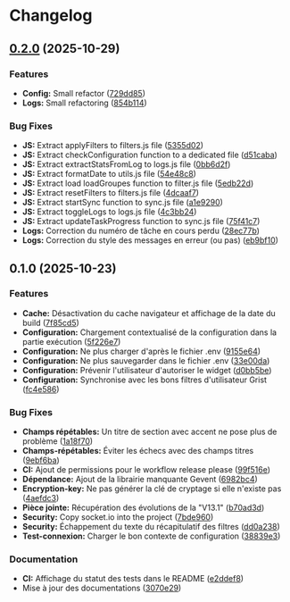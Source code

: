 # Changelog

## [0.2.0](https://github.com/betagouv/OTP-DS-to-Grist/compare/v0.1.0...v0.2.0) (2025-10-29)


### Features

* **Config:** Small refactor ([729dd85](https://github.com/betagouv/OTP-DS-to-Grist/commit/729dd85b857d9f7928641893333d80163f0a400d))
* **Logs:** Small refactoring ([854b114](https://github.com/betagouv/OTP-DS-to-Grist/commit/854b114cae30345db0306bb49a54506aef696c09))


### Bug Fixes

* **JS:** Extract applyFilters to filters.js file ([5355d02](https://github.com/betagouv/OTP-DS-to-Grist/commit/5355d024e1c56e94ef7f4d9f7ce1fde7de573600))
* **JS:** Extract checkConfiguration function to a dedicated file ([d51caba](https://github.com/betagouv/OTP-DS-to-Grist/commit/d51cabaf516d882f419d33b20ee738d92c21ba03))
* **JS:** Extract extractStatsFromLog to logs.js file ([0bb6d2f](https://github.com/betagouv/OTP-DS-to-Grist/commit/0bb6d2f652a3b307b42bc28d1049153d620918e7))
* **JS:** Extract formatDate to utils.js file ([54e48c8](https://github.com/betagouv/OTP-DS-to-Grist/commit/54e48c85486ed8f0735165c9f2ee2642a66876de))
* **JS:** Extract load loadGroupes function to filter.js file ([5edb22d](https://github.com/betagouv/OTP-DS-to-Grist/commit/5edb22d139a43de113dbdfb531f70a7fc112487b))
* **JS:** Extract resetFilters to filters.js file ([4dcaaf7](https://github.com/betagouv/OTP-DS-to-Grist/commit/4dcaaf74860df4784208867b1bac191d4341ae25))
* **JS:** Extract startSync function to sync.js file ([a1e9290](https://github.com/betagouv/OTP-DS-to-Grist/commit/a1e9290ecd8163ffe12e90194a4c2acbc1c06742))
* **JS:** Extract toggleLogs to logs.js file ([4c3bb24](https://github.com/betagouv/OTP-DS-to-Grist/commit/4c3bb24d69210559708d4bb8b51a4bcf53b94613))
* **JS:** Extract updateTaskProgress function to sync.js file ([75f41c7](https://github.com/betagouv/OTP-DS-to-Grist/commit/75f41c7da50d5fd6834d824016f97dc34de7453c))
* **Logs:** Correction du numéro de tâche en cours perdu ([28ec77b](https://github.com/betagouv/OTP-DS-to-Grist/commit/28ec77be3cc462f701f60b519ed33ee54f7cd36e))
* **Logs:** Correction du style des messages en erreur (ou pas) ([eb9bf10](https://github.com/betagouv/OTP-DS-to-Grist/commit/eb9bf10de58f06e144c40be441713bb6ab8da5bf))

## 0.1.0 (2025-10-23)


### Features

* **Cache:** Désactivation du cache navigateur et affichage de la date du build ([7f85cd5](https://github.com/betagouv/OTP-DS-to-Grist/commit/7f85cd5e5b3614e6fffd804600912244d2a83d52))
* **Configuration:** Chargement contextualisé de la configuration dans la partie exécution ([5f226e7](https://github.com/betagouv/OTP-DS-to-Grist/commit/5f226e7e90c1e6ba89becbcd3fd2020ee20207d4))
* **Configuration:** Ne plus charger d'après le fichier .env ([9155e64](https://github.com/betagouv/OTP-DS-to-Grist/commit/9155e641c53fd29685a5112e995a86701c08022c))
* **Configuration:** Ne plus sauvegarder dans le fichier .env ([33e00da](https://github.com/betagouv/OTP-DS-to-Grist/commit/33e00dab085a88167a86f3db14707c5bb60855fb))
* **Configuration:** Prévenir l'utilisateur d'autoriser le widget ([d0bb5be](https://github.com/betagouv/OTP-DS-to-Grist/commit/d0bb5bef69bcbe6ad7abe8f666438a72678c085a))
* **Configuration:** Synchronise avec les bons filtres d'utilisateur Grist ([fc4e586](https://github.com/betagouv/OTP-DS-to-Grist/commit/fc4e58694772318de8b34497f22427d6715acf6f))


### Bug Fixes

* **Champs répétables:** Un titre de section avec accent ne pose plus de problème ([1a18f70](https://github.com/betagouv/OTP-DS-to-Grist/commit/1a18f70d2c9536f7edabb7200d4d37ebdcff7fee))
* **Champs-répétables:** Éviter les échecs avec des champs titres ([9ebf6ba](https://github.com/betagouv/OTP-DS-to-Grist/commit/9ebf6baaed498f0bc96018f020ebbb2f9eaf53f3))
* **CI:** Ajout de permissions pour le workflow release please ([99f516e](https://github.com/betagouv/OTP-DS-to-Grist/commit/99f516eace961485ba28fd08fdb9fdd2647e2a75))
* **Dépendance:** Ajout de la librairie manquante Gevent ([6982bc4](https://github.com/betagouv/OTP-DS-to-Grist/commit/6982bc491ef3771466629a610f8cf764f4b1b23f))
* **Encryption-key:** Ne pas générer la clé de cryptage si elle n'existe pas ([4aefdc3](https://github.com/betagouv/OTP-DS-to-Grist/commit/4aefdc346a8870ed1b5cc68160ededf15764200a))
* **Pièce jointe:** Récupération des évolutions de la "V13.1" ([b70ad3d](https://github.com/betagouv/OTP-DS-to-Grist/commit/b70ad3d294e0d0ce1622824a4fb00dd507ea4bb8))
* **Security:** Copy socket.io into the project ([7bde960](https://github.com/betagouv/OTP-DS-to-Grist/commit/7bde960096fe2d2e5123725f3aaf944335e20c87))
* **Security:** Échappement du texte du récapitulatif des filtres ([dd0a238](https://github.com/betagouv/OTP-DS-to-Grist/commit/dd0a2383d287d2e8a9706e8e2ca943b4c6d239b8))
* **Test-connexion:** Charger le bon contexte de configuration ([38839e3](https://github.com/betagouv/OTP-DS-to-Grist/commit/38839e36e90b0213803a6be7f93e281d630dacaf))


### Documentation

* **CI:** Affichage du statut des tests dans le README ([e2ddef8](https://github.com/betagouv/OTP-DS-to-Grist/commit/e2ddef8e8bf0e7093892af2e99214ad738f52609))
* Mise à jour des documentations ([3070e29](https://github.com/betagouv/OTP-DS-to-Grist/commit/3070e2942e7bee4eb53cb8fa5288c30d3f843d4e))
